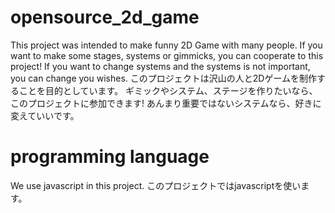 # opensource_2d_game
 This project was intended to make funny 2D Game with many people.
 If you want to make some stages, systems or gimmicks, you can cooperate to this project!
 If you want to change systems and the systems is not important, you can change you wishes.
 このプロジェクトは沢山の人と2Dゲームを制作することを目的としています。
 ギミックやシステム、ステージを作りたいなら、このプロジェクトに参加できます!
 あんまり重要ではないシステムなら、好きに変えていいです。

# programming language
 We use javascript in this project.
 このプロジェクトではjavascriptを使います。

